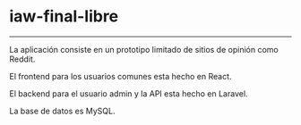 # iaw-final-libre

---

La aplicación consiste en un prototipo limitado de sitios de opinión como Reddit.

El frontend para los usuarios comunes esta hecho en React.

El backend para el usuario admin y la API esta hecho en Laravel.

La base de datos es MySQL.